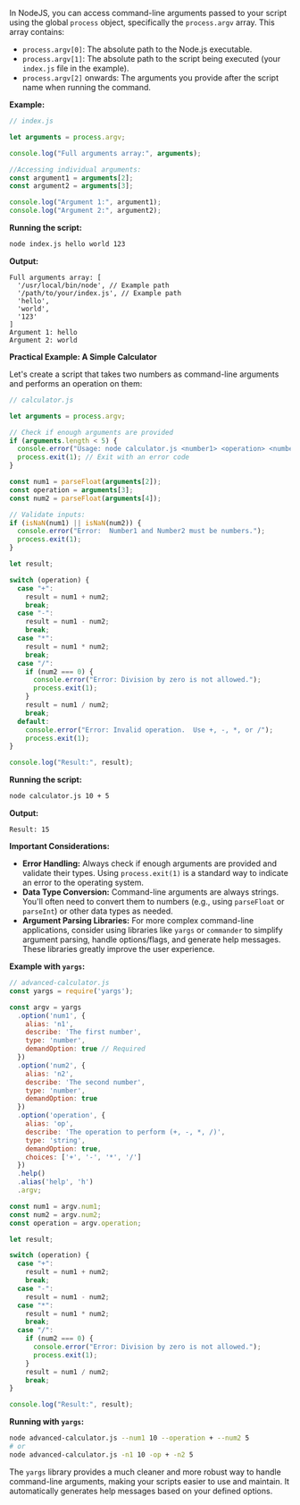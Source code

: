 In NodeJS, you can access command-line arguments passed to your script using the global `process` object, specifically
the `process.argv` array. This array contains:

*   `process.argv[0]`: The absolute path to the Node.js executable.
*   `process.argv[1]`: The absolute path to the script being executed (your `index.js` file in the example).
*   `process.argv[2]` onwards: The arguments you provide after the script name when running the command.

**Example:**

```javascript
// index.js

let arguments = process.argv;

console.log("Full arguments array:", arguments);

//Accessing individual arguments:
const argument1 = arguments[2];
const argument2 = arguments[3];

console.log("Argument 1:", argument1);
console.log("Argument 2:", argument2);
```

**Running the script:**

```bash
node index.js hello world 123
```

**Output:**

```
Full arguments array: [
  '/usr/local/bin/node', // Example path
  '/path/to/your/index.js', // Example path
  'hello',
  'world',
  '123'
]
Argument 1: hello
Argument 2: world
```

**Practical Example: A Simple Calculator**

Let's create a script that takes two numbers as command-line arguments and performs an operation on them:

```javascript
// calculator.js

let arguments = process.argv;

// Check if enough arguments are provided
if (arguments.length < 5) {
  console.error("Usage: node calculator.js <number1> <operation> <number2>");
  process.exit(1); // Exit with an error code
}

const num1 = parseFloat(arguments[2]);
const operation = arguments[3];
const num2 = parseFloat(arguments[4]);

// Validate inputs:
if (isNaN(num1) || isNaN(num2)) {
  console.error("Error:  Number1 and Number2 must be numbers.");
  process.exit(1);
}

let result;

switch (operation) {
  case "+":
    result = num1 + num2;
    break;
  case "-":
    result = num1 - num2;
    break;
  case "*":
    result = num1 * num2;
    break;
  case "/":
    if (num2 === 0) {
      console.error("Error: Division by zero is not allowed.");
      process.exit(1);
    }
    result = num1 / num2;
    break;
  default:
    console.error("Error: Invalid operation.  Use +, -, *, or /");
    process.exit(1);
}

console.log("Result:", result);
```

**Running the script:**

```bash
node calculator.js 10 + 5
```

**Output:**

```
Result: 15
```

**Important Considerations:**

*   **Error Handling:** Always check if enough arguments are provided and validate their types.  Using `process.exit(1)`
    is a standard way to indicate an error to the operating system.
*   **Data Type Conversion:**  Command-line arguments are always strings. You'll often need to convert them to numbers 
    (e.g., using `parseFloat` or `parseInt`) or other data types as needed.
*   **Argument Parsing Libraries:** For more complex command-line applications, consider using libraries like `yargs` or
    `commander` to simplify argument parsing, handle options/flags, and generate help messages.  These libraries greatly
    improve the user experience.

**Example with `yargs`:**

```javascript
// advanced-calculator.js
const yargs = require('yargs');

const argv = yargs
  .option('num1', {
    alias: 'n1',
    describe: 'The first number',
    type: 'number',
    demandOption: true // Required
  })
  .option('num2', {
    alias: 'n2',
    describe: 'The second number',
    type: 'number',
    demandOption: true
  })
  .option('operation', {
    alias: 'op',
    describe: 'The operation to perform (+, -, *, /)',
    type: 'string',
    demandOption: true,
    choices: ['+', '-', '*', '/']
  })
  .help()
  .alias('help', 'h')
  .argv;

const num1 = argv.num1;
const num2 = argv.num2;
const operation = argv.operation;

let result;

switch (operation) {
  case "+":
    result = num1 + num2;
    break;
  case "-":
    result = num1 - num2;
  case "*":
    result = num1 * num2;
    break;
  case "/":
    if (num2 === 0) {
      console.error("Error: Division by zero is not allowed.");
      process.exit(1);
    }
    result = num1 / num2;
    break;
}

console.log("Result:", result);
```

**Running with `yargs`:**

```bash
node advanced-calculator.js --num1 10 --operation + --num2 5
# or
node advanced-calculator.js -n1 10 -op + -n2 5
```

The `yargs` library provides a much cleaner and more robust way to handle command-line arguments, making your scripts 
easier to use and maintain. It automatically generates help messages based on your defined options.
